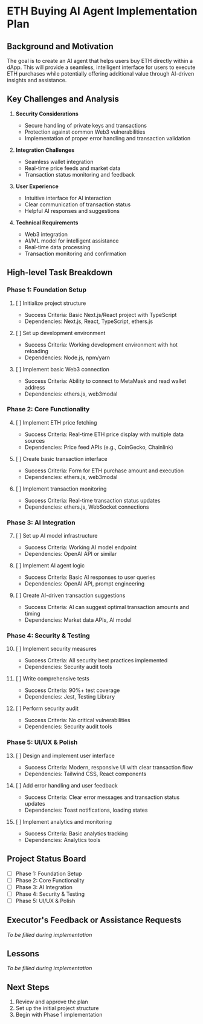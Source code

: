 # ETH Buying AI Agent Implementation Plan

## Background and Motivation
The goal is to create an AI agent that helps users buy ETH directly within a dApp. This will provide a seamless, intelligent interface for users to execute ETH purchases while potentially offering additional value through AI-driven insights and assistance.

## Key Challenges and Analysis
1. **Security Considerations**
   - Secure handling of private keys and transactions
   - Protection against common Web3 vulnerabilities
   - Implementation of proper error handling and transaction validation

2. **Integration Challenges**
   - Seamless wallet integration
   - Real-time price feeds and market data
   - Transaction status monitoring and feedback

3. **User Experience**
   - Intuitive interface for AI interaction
   - Clear communication of transaction status
   - Helpful AI responses and suggestions

4. **Technical Requirements**
   - Web3 integration
   - AI/ML model for intelligent assistance
   - Real-time data processing
   - Transaction monitoring and confirmation

## High-level Task Breakdown

### Phase 1: Foundation Setup
1. [ ] Initialize project structure
   - Success Criteria: Basic Next.js/React project with TypeScript
   - Dependencies: Next.js, React, TypeScript, ethers.js

2. [ ] Set up development environment
   - Success Criteria: Working development environment with hot reloading
   - Dependencies: Node.js, npm/yarn

3. [ ] Implement basic Web3 connection
   - Success Criteria: Ability to connect to MetaMask and read wallet address
   - Dependencies: ethers.js, web3modal

### Phase 2: Core Functionality
4. [ ] Implement ETH price fetching
   - Success Criteria: Real-time ETH price display with multiple data sources
   - Dependencies: Price feed APIs (e.g., CoinGecko, Chainlink)

5. [ ] Create basic transaction interface
   - Success Criteria: Form for ETH purchase amount and execution
   - Dependencies: ethers.js, web3modal

6. [ ] Implement transaction monitoring
   - Success Criteria: Real-time transaction status updates
   - Dependencies: ethers.js, WebSocket connections

### Phase 3: AI Integration
7. [ ] Set up AI model infrastructure
   - Success Criteria: Working AI model endpoint
   - Dependencies: OpenAI API or similar

8. [ ] Implement AI agent logic
   - Success Criteria: Basic AI responses to user queries
   - Dependencies: OpenAI API, prompt engineering

9. [ ] Create AI-driven transaction suggestions
   - Success Criteria: AI can suggest optimal transaction amounts and timing
   - Dependencies: Market data APIs, AI model

### Phase 4: Security & Testing
10. [ ] Implement security measures
    - Success Criteria: All security best practices implemented
    - Dependencies: Security audit tools

11. [ ] Write comprehensive tests
    - Success Criteria: 90%+ test coverage
    - Dependencies: Jest, Testing Library

12. [ ] Perform security audit
    - Success Criteria: No critical vulnerabilities
    - Dependencies: Security audit tools

### Phase 5: UI/UX & Polish
13. [ ] Design and implement user interface
    - Success Criteria: Modern, responsive UI with clear transaction flow
    - Dependencies: Tailwind CSS, React components

14. [ ] Add error handling and user feedback
    - Success Criteria: Clear error messages and transaction status updates
    - Dependencies: Toast notifications, loading states

15. [ ] Implement analytics and monitoring
    - Success Criteria: Basic analytics tracking
    - Dependencies: Analytics tools

## Project Status Board
- [ ] Phase 1: Foundation Setup
- [ ] Phase 2: Core Functionality
- [ ] Phase 3: AI Integration
- [ ] Phase 4: Security & Testing
- [ ] Phase 5: UI/UX & Polish

## Executor's Feedback or Assistance Requests
*To be filled during implementation*

## Lessons
*To be filled during implementation*

## Next Steps
1. Review and approve the plan
2. Set up the initial project structure
3. Begin with Phase 1 implementation 